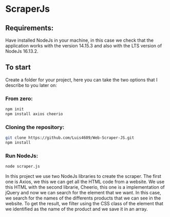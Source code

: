 # ScraperJs
## Requirements:
Have installed NodeJs in your machine, in this case we check that the application works with the version 14.15.3 and also with the LTS version of NodeJs 16.13.2.

## To start
Create a folder for your project, here you can take the two options that I describe to you later on:

### From zero:
```bash
npm init
npm install axios cheerio
```

### Cloning the repository:
```bash
git clone https://github.com/Luis4609/Web-Scraper-JS.git
npm install 
```

### Run NodeJs:
```bash
node scraper.js
```

In this project we use two NodeJs libraries to create the scraper. The first one is Axios, we this we can get all the HTML code from a website. We use this HTML with the second librarie, Cheerio, this one is a implementation of jQuery and now we can search for the element that we want. In this case, we search for the names of the differents products that we can see in the website. To get the result, we filter using the CSS class of the element that we identified as the name of the product and we save it in an array.
